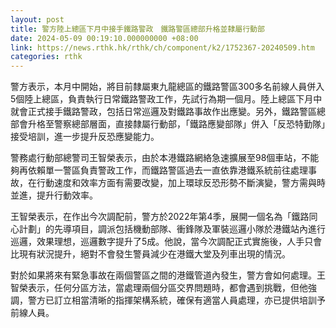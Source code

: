 ```yaml
---
layout: post
title: 警方陸上總區下月中接手鐵路警政　鐵路警區總部升格並隸屬行動部
date: 2024-05-09 00:19:10.000000000 +08:00
link: https://news.rthk.hk/rthk/ch/component/k2/1752367-20240509.htm
categories: rthk
---
```


警方表示，本月中開始，將目前隸屬東九龍總區的鐵路警區300多名前線人員併入5個陸上總區，負責執行日常鐵路警政工作，先試行為期一個月。陸上總區下月中就會正式接手鐵路警政，包括日常巡邏及對鐵路事故作出應變。另外，鐵路警區總部會升格至警察總部層面，直接隸屬行動部，「鐵路應變部隊」併入「反恐特勤隊」接受培訓，進一步提升反恐應變能力。

警務處行動部總警司王智榮表示，由於本港鐵路網絡急速擴展至98個車站，不能夠再依賴單一警區負責警政工作，而鐵路警區過去一直依靠港鐵系統前往處理事故，在行動速度和效率方面有需要改變，加上環球反恐形勢不斷演變，警方需與時並進，提升行動效率。

王智榮表示，在作出今次調配前，警方於2022年第4季，展開一個名為「鐵路同心計劃」的先導項目，調派包括機動部隊、衝鋒隊及軍裝巡邏小隊於港鐵站內進行巡邏，效果理想，巡邏數字提升了5成。他說，當今次調配正式實施後，人手只會比現有狀況提升，絕對不會發生警員減少在港鐵大堂及列車出現的情況。

對於如果將來有緊急事故在兩個警區之間的港鐵管道內發生，警方會如何處理。王智榮表示，任何分區方法，當處理兩個分區交界問題時，都會遇到挑戰，但他強調，警方已訂立相當清晰的指揮架構系統，確保有適當人員處理，亦已提供培訓予前線人員。
